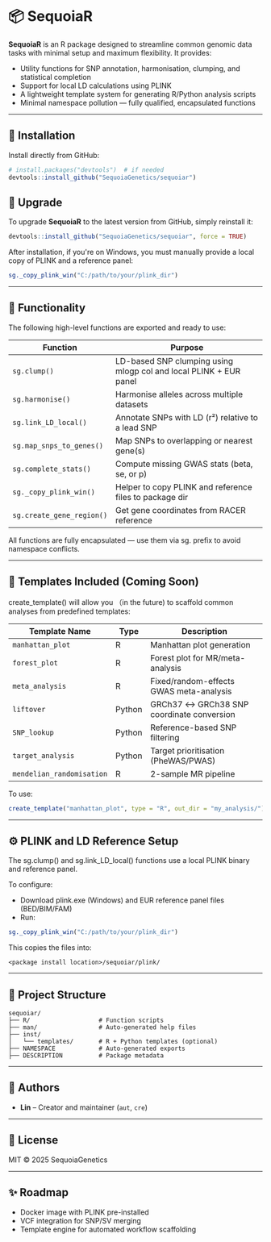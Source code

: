 # 📦 SequoiaR

**SequoiaR** is an R package designed to streamline common genomic data tasks with minimal setup and maximum flexibility. It provides:

- Utility functions for SNP annotation, harmonisation, clumping, and statistical completion
- Support for local LD calculations using PLINK
- A lightweight template system for generating R/Python analysis scripts
- Minimal namespace pollution — fully qualified, encapsulated functions

---


## 🚀 Installation

Install directly from GitHub:

```r
# install.packages("devtools")  # if needed
devtools::install_github("SequoiaGenetics/sequoiar")
```

## 🔄 Upgrade

To upgrade **SequoiaR** to the latest version from GitHub, simply reinstall it:

```r
devtools::install_github("SequoiaGenetics/sequoiar", force = TRUE)
```


After installation, if you're on Windows, you must manually provide a local copy of PLINK and a reference panel:

```r
sg._copy_plink_win("C:/path/to/your/plink_dir")
```

---

## 🧰 Functionality

The following high-level functions are exported and ready to use:

| Function                  | Purpose                                                 |
| ------------------------- | ------------------------------------------------------- |
| `sg.clump()`              | LD-based SNP clumping using mlogp col and local PLINK + EUR panel     |
| `sg.harmonise()`          | Harmonise alleles across multiple datasets              |
| `sg.link_LD_local()`      | Annotate SNPs with LD (r²) relative to a lead SNP       |
| `sg.map_snps_to_genes()`  | Map SNPs to overlapping or nearest gene(s)              |
| `sg.complete_stats()`     | Compute missing GWAS stats (beta, se, or p)             |
| `sg._copy_plink_win()`    | Helper to copy PLINK and reference files to package dir |
| `sg.create_gene_region()` | Get gene coordinates from RACER reference               |

All functions are fully encapsulated — use them via sg. prefix to avoid namespace conflicts.

---

## 🧪 Templates Included (Coming Soon)

create_template() will allow you （in the future) to scaffold common analyses from predefined templates:

| Template Name             | Type   | Description                               |
| ------------------------- | ------ | ----------------------------------------- |
| `manhattan_plot`          | R      | Manhattan plot generation                 |
| `forest_plot`             | R      | Forest plot for MR/meta-analysis          |
| `meta_analysis`           | R      | Fixed/random-effects GWAS meta-analysis   |
| `liftover`                | Python | GRCh37 ↔ GRCh38 SNP coordinate conversion |
| `SNP_lookup`              | Python | Reference-based SNP filtering             |
| `target_analysis`         | Python | Target prioritisation (PheWAS/PWAS)       |
| `mendelian_randomisation` | R      | 2-sample MR pipeline                      |


To use:

```r
create_template("manhattan_plot", type = "R", out_dir = "my_analysis/")
```

---

## ⚙️ PLINK and LD Reference Setup

The sg.clump() and sg.link_LD_local() functions use a local PLINK binary and reference panel.

To configure:

- Download plink.exe (Windows) and EUR reference panel files (BED/BIM/FAM)
- Run:

```r
sg._copy_plink_win("C:/path/to/your/plink_dir")
```

This copies the files into:

```
<package install location>/sequoiar/plink/
```

---

## 📁 Project Structure

```
sequoiar/
├── R/                   # Function scripts
├── man/                 # Auto-generated help files
├── inst/
│   └── templates/       # R + Python templates (optional)
├── NAMESPACE            # Auto-generated exports
├── DESCRIPTION          # Package metadata

```

---

## 👥 Authors

- **Lin** – Creator and maintainer (`aut`, `cre`)

---

## 📜 License

MIT © 2025 SequoiaGenetics

---

## ✨ Roadmap
- Docker image with PLINK pre-installed
- VCF integration for SNP/SV merging
- Template engine for automated workflow scaffolding
